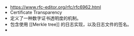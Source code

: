 - https://www.rfc-editor.org/rfc/rfc6962.html
- Certificate Transparency
- 定义了一种数字证书透明度的机制。
- 包含使用 [[Merkle tree]] 的日志实现，以及日志文件的签名。
-